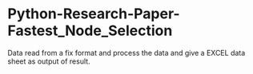 # Python-Research-Paper-Fastest_Node_Selection
Data read from a fix format and process the data and give a EXCEL data sheet as output of result.
